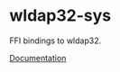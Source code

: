 # wldap32-sys #
FFI bindings to wldap32.

[Documentation](https://retep998.github.io/doc/wldap32-sys/)
